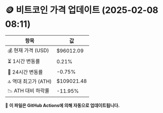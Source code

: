 # 🪙 비트코인 가격 업데이트 (2025-02-08 08:11)

| 항목                | 값 |
|--------------------|----------------|
| 💰 현재 가격 (USD) | $96012.09 |
| ⏳ 1시간 변동률    | 0.21% |
| 📆 24시간 변동률   | -0.75% |
| 🔝 역대 최고가 (ATH) | $109021.48 |
| 📉 ATH 대비 하락률 | -11.95% |

🔄 **이 파일은 GitHub Actions에 의해 자동으로 업데이트됩니다.**
